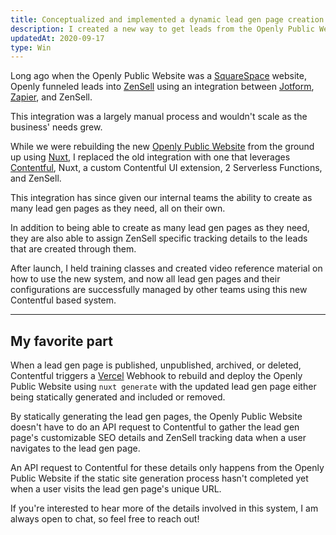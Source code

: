 ```yaml
---
title: Conceptualized and implemented a dynamic lead gen page creation system using Contentful
description: I created a new way to get leads from the Openly Public Website into ZenSell using Contentful and a couple serverless functions.
updatedAt: 2020-09-17
type: Win
---
```


Long ago when the Openly Public Website was a [SquareSpace](https://www.squarespace.com/) website, Openly funneled leads into [ZenSell](https://www.zendesk.com/sell/) using an integration between [Jotform](https://www.jotform.com/), [Zapier](https://zapier.com/), and ZenSell.

This integration was a largely manual process and wouldn't scale as the business' needs grew.

While we were rebuilding the new [Openly Public Website](https://openly.com) from the ground up using [Nuxt](https://nuxtjs.org/), I replaced the old integration with one that leverages [Contentful](https://www.contentful.com/), Nuxt, a custom Contentful UI extension, 2 Serverless Functions, and ZenSell.

This integration has since given our internal teams the ability to create as many lead gen pages as they need, all on their own. 

In addition to being able to create as many lead gen pages as they need, they are also able to assign ZenSell specific tracking details to the leads that are created through them.

After launch, I held training classes and created video reference material on how to use the new system, and now all lead gen pages and their configurations are successfully managed by other teams using this new Contentful based system.
<hr>

## My favorite part

When a lead gen page is published, unpublished, archived, or deleted, Contentful triggers a [Vercel](https://vercel.com) Webhook to rebuild and deploy the Openly Public Website using `nuxt generate` with the updated lead gen page either being statically generated and included or removed.

By statically generating the lead gen pages, the Openly Public Website doesn't have to do an API request to Contentful to gather the lead gen page's customizable SEO details and ZenSell tracking data when a user navigates to the lead gen page.

An API request to Contentful for these details only happens from the Openly Public Website if the static site generation process hasn't completed yet when a user visits the lead gen page's unique URL.

If you're interested to hear more of the details involved in this system, I am always open to chat, so feel free to reach out!
